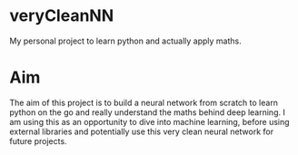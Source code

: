 # veryCleanNN
My personal project to learn python and actually apply maths. 

# Aim 
The aim of this project is to build a neural network from scratch to learn python on the go and really understand the maths behind deep learning. I am using this as an opportunity to dive into machine learning, before using external libraries and potentially use this very clean neural network for future projects. 



